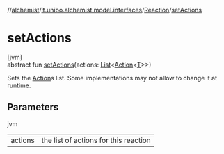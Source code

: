 //[alchemist](../../../index.md)/[it.unibo.alchemist.model.interfaces](../index.md)/[Reaction](index.md)/[setActions](set-actions.md)

# setActions

[jvm]\
abstract fun [setActions](set-actions.md)(actions: [List](https://docs.oracle.com/javase/8/docs/api/java/util/List.html)<[Action](../-action/index.md)<[T](../-node/index.md)>>)

Sets the [Action](../-action/index.md)s list. Some implementations may not allow to change it at runtime.

## Parameters

jvm

| | |
|---|---|
| actions | the list of actions for this reaction |
